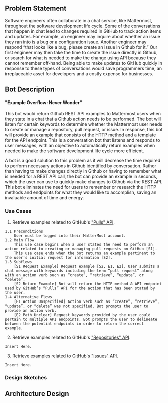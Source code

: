 ## Problem Statement
Software engineers often collaborate in a chat service, like Mattermost, throughout the software development life cycle. Some of the conversations that happen in chat lead to changes required in GitHub to track action items and updates. For example, an engineer may inquire about whether an issue they ran into is a bug or a configuration issue. Another engineer may respond “that looks like a bug, please create an issue in Github for it.” Our first engineer may then take the time to create the issue directly in Github, or search for what is needed to make the change using API because they cannot remember off-hand. Being able to make updates to GitHub quickly in response to these types of conversations would save programmers time, an irreplaceable asset for developers and a costly expense for businesses.

## Bot Description
#### "Example Overflow: Never Wonder"
This bot would return Github REST API examples to Mattermost users when they state in a chat that a Github action needs to be performed. The bot will listen for certain keywords to determine whether the Mattermost user needs to create or manage a repository, pull request, or issue. In response, this bot will provide an example that consists of the HTTP method and a template for the API endpoint. This is a conversation bot that listens and responds to user messages, with an objective to automatically return examples when needed to make the software development life cycle more efficient.

A bot is a good solution to this problem as it will decrease the time required to perform necessary actions in Github identified by conversation. Rather than having to make changes directly in Github or having to remember what is needed for a REST API call, the bot can provide an example in seconds, which the user can use to quickly make changes to Github via the REST API. This bot eliminates the need for users to remember or research the HTTP methods and endpoints for what they would like to accomplish, saving an invaluable amount of time and energy.


### Use Cases
1. Retrieve examples related to GitHub's ["Pulls" API](https://docs.github.com/en/enterprise-server@3.3/rest/reference/pulls).
```
1.1 Preconditions
    User must be logged into their MatterMost account.
1.2 Main Flow
    This use case begins when a user states the need to perform an action related to creating or managing pull requests on GitHub [S1].
    This use case ends when the bot returns an example pertinent to the user’s initial request for information [S2].
1.3 Subflows
    [S1 Request Example] Request example [S2, E1, E2]. User submits a chat message with keywords including the term “pull request” along with an action verb such as “create”, “retrieve”, “update”, or “delete”.
    [S2 Return Example] Bot will return the HTTP method & API endpoint used by GitHub’s “Pulls” API for the action that has been stated by the user.
1.4 Alternative Flows
    [E1 Action Unspecified] Action verb such as “create”, “retrieve”, “update”, or “delete” was not specified. Bot prompts the user to provide an action verb.
    [E2 Path Unclear] Request keywords provided by the user could pertain to multiple API endpoints. Bot prompts the user to delineate between the potential endpoints in order to return the correct example.
```
2. Retrieve examples related to GitHub's ["Repositories" API](https://docs.github.com/en/enterprise-server@3.3/rest/reference/repos).
```
Insert Here.
```
3. Retrieve examples related to GitHub's ["Issues" API](https://docs.github.com/en/enterprise-server@3.3/rest/reference/issues).
```
Insert Here.
```

### Design Sketches

## Architecture Design
